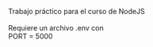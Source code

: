 Trabajo práctico para el curso de NodeJS<br/><br/>
Requiere un archivo .env con <br/>
    PORT = 5000<br/>
